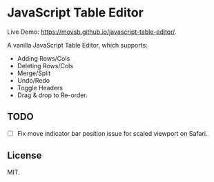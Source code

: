 # JavaScript Table Editor

Live Demo: <https://movsb.github.io/javascript-table-editor/>.

A vanilla JavaScript Table Editor, which supports:

* Adding Rows/Cols
* Deleting Rows/Cols
* Merge/Split
* Undo/Redo
* Toggle Headers
* Drag & drop to Re-order.

## TODO

- [ ] Fix move indicator bar position issue for scaled viewport on Safari.

## License

MIT.
